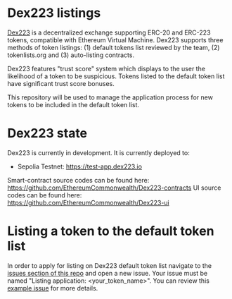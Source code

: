 # Dex223 listings

[Dex223](https://www.dex223.io/) is a decentralized exchange supporting ERC-20 and ERC-223 tokens, compatible with Ethereum Virtual Machine. Dex223 supports three methods of token listings: (1) default tokens list reviewed by the team, (2) tokenlists.org and (3) auto-listing contracts.

Dex223 features "trust score" system which displays to the user the likelihood of a token to be suspicious. Tokens listed to the default token list have significant trust score bonuses.

This repository will be used to manage the application process for new tokens to be included in the default token list.

# Dex223 state

Dex223 is currently in development. It is currently deployed to:

- Sepolia Testnet: https://test-app.dex223.io

Smart-contract source codes can be found here: https://github.com/EthereumCommonwealth/Dex223-contracts
UI source codes can be found here: https://github.com/EthereumCommonwealth/Dex223-ui

# Listing a token to the default token list

In order to apply for listing on Dex223 default token list navigate to the [issues section of this repo](https://github.com/EthereumCommonwealth/Dex223-listings/issues) and open a new issue. Your issue must be named "Listing application: <your_token_name>". You can review this [example issue](https://github.com/EthereumCommonwealth/Dex223-listings/issues/1) for more details.


